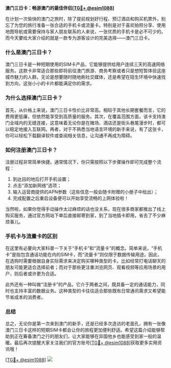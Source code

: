**澳门三日卡：畅游澳门的最佳伴侣[[TG💪+ @esim1088](https://t.me/s/esim1088)]**

在计划一次愉快的澳门之旅时，除了提前规划好行程、预订酒店和购买机票外，别忘了为您的旅行准备一张合适的手机卡或流量卡。特别是对于喜欢拍照分享、使用地图导航或需要保持与家人朋友联系的人来说，一张优质的手机卡是必不可少的。而今天要给大家介绍的就是一款专为游客设计的完美选择——澳门三日卡。

### 什么是澳门三日卡？

澳门三日卡是一种短期使用的SIM卡产品，它能够提供给用户连续三天的高速网络服务。这款卡非常适合那些即将前往澳门旅游、商务考察或者只是想短暂体验这座城市魅力的人群。无论是想要随时随地刷社交媒体，还是希望在陌生环境中快速找到方向，这张小小的卡片都能满足你的需求。

### 为什么选择澳门三日卡？

首先，从价格上来说，澳门三日卡性价比非常高。相较于其他长期套餐而言，它的费用更低廉，但依然能享受到高质量的服务。其次，在覆盖范围方面，该卡支持澳门全域内的无缝连接，这意味着无论你是在赌场、酒店还是街头巷尾漫步时，都可以稳定地接入互联网。再者，对于不熟悉当地语言环境的新手来说，有了这张卡，你可以轻松下载翻译软件或查阅相关信息，让沟通不再成为障碍。

### 如何注册澳门三日卡？

注册过程非常简单快捷。通常情况下，你只需按照以下步骤操作即可完成整个流程：
1. 到达目的地后打开手机设置；
2. 点击“添加新网络”选项；
3. 输入运营商提供的APN参数（这些信息一般会随卡附赠的小册子中给出）；
4. 完成配置之后重启设备便可以开始享受流畅的上网体验啦！

当然啦，如果你觉得手动操作太过麻烦的话也没关系，现在很多商家都推出了线上购买服务，通过官方网站下单后直接邮寄到家，到了当地插卡即用，省去了不少麻烦事儿。

### 手机卡与流量卡的区别

在这里有必要向大家科普一下关于“手机卡”和“流量卡”的概念。简单来说，“手机卡”是指包含通话功能在内的SIM卡，而“流量卡”则仅限于数据传输用途。因此，在选购时需要根据自身实际需求来决定购买哪种类型的卡。比如经常打电话聊天的朋友可能更适合选择前者；而对于那些更注重浏览网页、观看视频等应用场景的用户，则后者或许更为合适。

此外还有一种叫做“注册卡”的产品，它介于两者之间，既具备一定的通话能力，同时也支持丰富的数据业务。这种类型的卡往往适合那些既有日常通讯需求又希望能节省成本的消费者。

### 总结

总之，无论你是第一次来到澳门的新手，还是已经多次造访的老面孔，拥有一张像澳门三日卡这样的短期SIM卡都会让你的旅程更加便利舒适。希望这篇介绍能够帮助到正在筹备澳门之行的朋友们，让大家能够在异国他乡也能感受到家一般的温暖。最后再次提醒大家关注我们的官方账号[[TG💪+ @esim1088](https://t.me/s/esim1088)]获取更多实用资讯哦！

[[TG💪+ @esim1088](https://t.me/s/esim1088)] ![](https://i.postimg.cc/4NQfJmqS/Snipaste-2025-05-13-00-14-12.png)